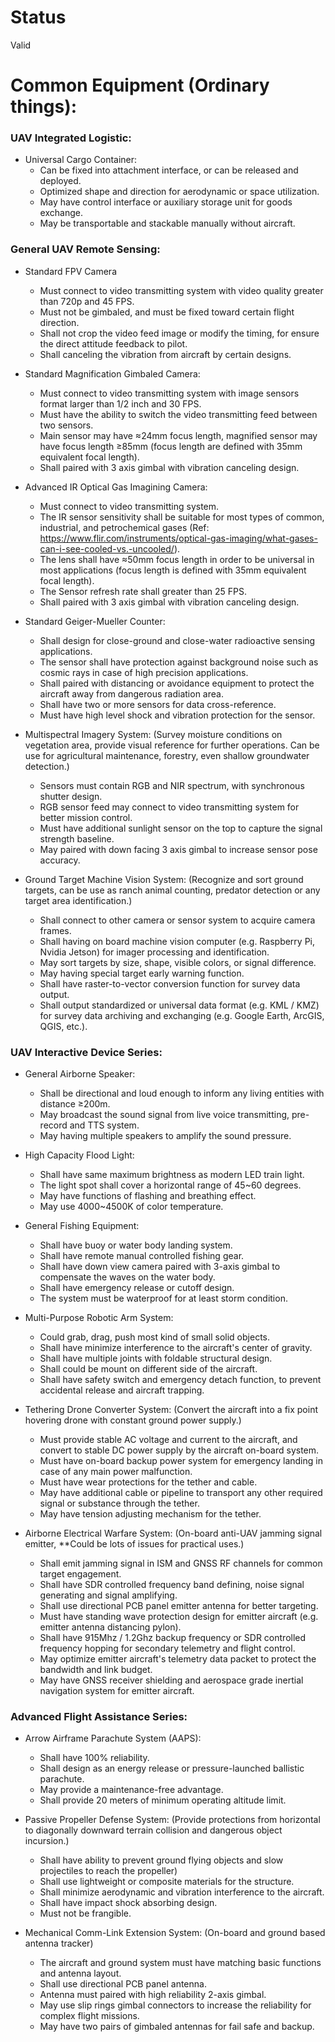 # Status

Valid

# Common Equipment (Ordinary things):

### UAV Integrated Logistic:
- Universal Cargo Container:
  - Can be fixed into attachment interface, or can be released and deployed.
  - Optimized shape and direction for aerodynamic or space utilization. 
  - May have control interface or auxiliary storage unit for goods exchange.
  - May be transportable and stackable manually without aircraft.

### General UAV Remote Sensing:
- Standard FPV Camera
  - Must connect to video transmitting system with video quality greater than 720p and 45 FPS.
  - Must not be gimbaled, and must be fixed toward certain flight direction.
  - Shall not crop the video feed image or modify the timing, for ensure the direct attitude feedback to pilot.
  - Shall canceling the vibration from aircraft by certain designs.

- Standard Magnification Gimbaled Camera:
  - Must connect to video transmitting system with image sensors format larger than 1/2 inch and 30 FPS.
  - Must have the ability to switch the video transmitting feed between two sensors.
  - Main sensor may have ≈24mm focus length, magnified sensor may have focus length ≥85mm (focus length are defined with 35mm equivalent focal length).
  - Shall paired with 3 axis gimbal with vibration canceling design.

- Advanced IR Optical Gas Imagining Camera:
  - Must connect to video transmitting system.
  - The IR sensor sensitivity shall be suitable for most types of common, industrial, and petrochemical gases (Ref: https://www.flir.com/instruments/optical-gas-imaging/what-gases-can-i-see-cooled-vs.-uncooled/).
  - The lens shall have ≈50mm focus length in order to be universal in most applications (focus length is defined with 35mm equivalent focal length).
  - The Sensor refresh rate shall greater than 25 FPS.
  - Shall paired with 3 axis gimbal with vibration canceling design.

- Standard Geiger-Mueller Counter:
  - Shall design for close-ground and close-water radioactive sensing applications.
  - The sensor shall have protection against background noise such as cosmic rays in case of high precision applications.
  - Shall paired with distancing or avoidance equipment to protect the aircraft away from dangerous radiation area.
  - Shall have two or more sensors for data cross-reference.
  - Must have high level shock and vibration protection for the sensor.

- Multispectral Imagery System: (Survey moisture conditions on vegetation area, provide visual reference for further operations. Can be use for agricultural maintenance, forestry, even shallow groundwater detection.)
  - Sensors must contain RGB and NIR spectrum, with synchronous shutter design.
  - RGB sensor feed may connect to video transmitting system for better mission control.
  - Must have additional sunlight sensor on the top to capture the signal strength baseline.
  - May paired with down facing 3 axis gimbal to increase sensor pose accuracy.

- Ground Target Machine Vision System: (Recognize and sort ground targets, can be use as ranch animal counting, predator detection or any target area identification.)
  - Shall connect to other camera or sensor system to acquire camera frames.
  - Shall having on board machine vision computer (e.g. Raspberry Pi, Nvidia Jetson)  for imager processing and identification.
  - May sort targets by size, shape, visible colors, or signal difference.
  - May having special target early warning function.
  - Shall have raster-to-vector conversion function for survey data output.
  - Shall output standardized or universal data format (e.g.  KML / KMZ) for survey data archiving and exchanging (e.g. Google Earth, ArcGIS, QGIS, etc.).
    
### UAV Interactive Device Series:
- General Airborne Speaker:
  - Shall be directional and loud enough to inform any living entities with distance ≥200m.
  - May broadcast the sound signal from live voice transmitting, pre-record and TTS system.
  - May having multiple speakers to amplify the sound pressure.

- High Capacity Flood Light:
  - Shall have same maximum brightness as modern LED train light. 
  - The light spot shall cover a horizontal range of 45~60 degrees.
  - May have functions of flashing and breathing effect.
  - May use 4000~4500K of color temperature.

- General Fishing Equipment:
  - Shall have buoy or water body landing system.
  - Shall have remote manual controlled fishing gear.
  - Shall have down view camera paired with 3-axis gimbal to compensate the waves on the water body.
  - Shall have emergency release or cutoff design.
  - The system must be waterproof for at least storm condition.

- Multi-Purpose Robotic Arm System:
  - Could grab, drag, push most kind of small solid objects.
  - Shall have minimize interference to the aircraft's center of gravity.
  - Shall have multiple joints with foldable structural design.
  - Shall could be mount on different side of the aircraft.
  - Shall have safety switch and emergency detach function, to prevent accidental release and aircraft trapping.

- Tethering Drone Converter System: (Convert the aircraft into a fix point hovering drone with constant ground power supply.)
  - Must provide stable AC voltage and current to the aircraft, and convert to stable DC power supply by the aircraft on-board system.
  - Must have on-board backup power system for emergency landing in case of any main power malfunction.
  - Must have wear protections for the tether and cable.
  - May have additional cable or pipeline to transport any other required signal or substance through the tether.
  - May have tension adjusting mechanism for the tether.

- Airborne Electrical Warfare System: (On-board anti-UAV jamming signal emitter, **Could be lots of issues for practical uses.)
  - Shall emit jamming signal in ISM and GNSS RF channels for common target engagement.
  - Shall have SDR controlled frequency band defining, noise signal generating and signal amplifying.
  - Shall use directional PCB panel emitter antenna for better targeting.
  - Must have standing wave protection design for emitter aircraft (e.g. emitter antenna distancing pylon).
  - Shall have 915Mhz / 1.2Ghz backup frequency or SDR controlled frequency hopping for secondary telemetry and flight control.
  - May optimize emitter aircraft's telemetry data packet to protect the bandwidth and link budget.
  - May have GNSS receiver shielding and aerospace grade inertial navigation system for emitter aircraft.

### Advanced Flight Assistance Series:
- Arrow Airframe Parachute System (AAPS):
  - Shall have 100% reliability.
  - Shall design as an energy release or pressure-launched ballistic parachute.
  - May provide a maintenance-free advantage.
  - Shall provide 20 meters of minimum operating altitude limit.

- Passive Propeller Defense System: (Provide protections from horizontal to diagonally downward terrain collision and dangerous object incursion.)
  - Shall have ability to prevent ground flying objects and slow projectiles to reach the propeller)
  - Shall use lightweight or composite materials for the structure.
  - Shall minimize aerodynamic and vibration interference to the aircraft.
  - Shall have impact shock absorbing design.
  - Must not be frangible.

- Mechanical Comm-Link Extension System: (On-board and ground based antenna tracker)
  - The aircraft and ground system must have matching basic functions and antenna layout.
  - Shall use directional PCB panel antenna.
  - Antenna must paired with high reliability 2-axis gimbal.
  - May use slip rings gimbal connectors to increase the reliability for complex flight missions.
  - May have two pairs of gimbaled antennas for fail safe and backup.

